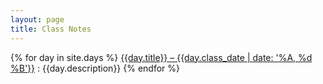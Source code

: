 ```yaml
---
layout: page
title: Class Notes
---
```


{% for day in site.days %}
[{{day.title}} – {{day.class_date | date: '%A, %d %B'}}]({{day.url}})
: {{day.description}}
{% endfor %}
